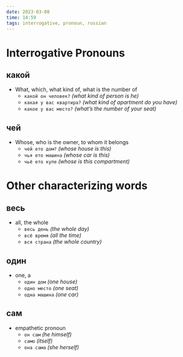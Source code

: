```yaml
---
date: 2023-03-08
time: 14:59
tags: interrogative, pronoun, russian
---
```


# Interrogative Pronouns
## какой

-   What, which, what kind of, what is the number of
    -   `какой он человек?` _(what kind of person is he)_
    -   `какая у вас квартира?` _(what kind of apartment do you have)_
    -   `какое у вас место?` _(what’s the number of your seat)_

## чей

-   Whose, who is the owner, to whom it belongs
    -   `чей ето дом?` _(whose house is this)_
    -   `чья ето машина` _(whose car is this)_
    -   `чьё ето купе` _(whose is this compartment)_

# Other characterizing words

## весь

-   all, the whole
    -   `весь день` _(the whole day)_
    -   `всё время` _(all the time)_
    -   `вся страна` _(the whole country)_

## один

-   one, a
    -   `один дом` _(one house)_
    -   `одно место` _(one seat)_
    -   `одна машина` _(one car)_

## сам

-   empathetic pronoun
    -   `он сам` _(he himself)_
    -   `само` _(itself)_
    -   `она сама` _(she herself)_